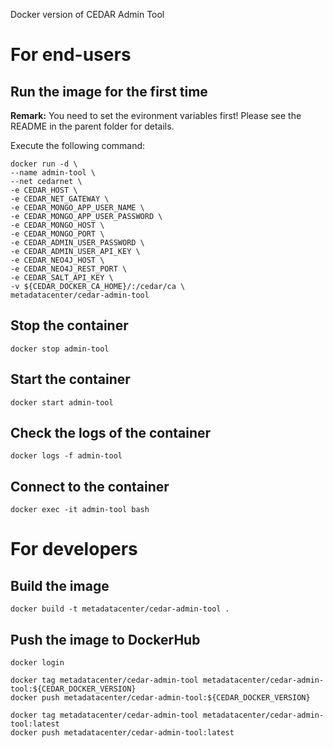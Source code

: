 Docker version of CEDAR Admin Tool

# For end-users

## Run the image for the first time

**Remark:** You need to set the evironment variables first! Please see the README in the parent folder for details.

Execute the following command:

````
docker run -d \
--name admin-tool \
--net cedarnet \
-e CEDAR_HOST \
-e CEDAR_NET_GATEWAY \
-e CEDAR_MONGO_APP_USER_NAME \
-e CEDAR_MONGO_APP_USER_PASSWORD \
-e CEDAR_MONGO_HOST \
-e CEDAR_MONGO_PORT \
-e CEDAR_ADMIN_USER_PASSWORD \
-e CEDAR_ADMIN_USER_API_KEY \
-e CEDAR_NEO4J_HOST \
-e CEDAR_NEO4J_REST_PORT \
-e CEDAR_SALT_API_KEY \
-v ${CEDAR_DOCKER_CA_HOME}/:/cedar/ca \
metadatacenter/cedar-admin-tool
````

## Stop the container

    docker stop admin-tool

## Start the container

    docker start admin-tool

## Check the logs of the container

    docker logs -f admin-tool

## Connect to the container

    docker exec -it admin-tool bash

# For developers

## Build the image

````
docker build -t metadatacenter/cedar-admin-tool .
````

## Push the image to DockerHub

````
docker login

docker tag metadatacenter/cedar-admin-tool metadatacenter/cedar-admin-tool:${CEDAR_DOCKER_VERSION}
docker push metadatacenter/cedar-admin-tool:${CEDAR_DOCKER_VERSION}

docker tag metadatacenter/cedar-admin-tool metadatacenter/cedar-admin-tool:latest
docker push metadatacenter/cedar-admin-tool:latest
````